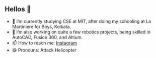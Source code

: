 ## Hellos 👋

- 🔭 I’m currently studying CSE at MIT, after doing my schooling at La Martiniere for Boys, Kolkata.
- 👯 I’m also working on quite a few robotics projects, being skilled in AutoCAD, Fusion 360, and Altium.
- 📫 How to reach me: <a href="https://www.instagram.com/_adityadutta/" target="_blank">Instagram</a>
- 😄 Pronouns: Attack Helicopter
